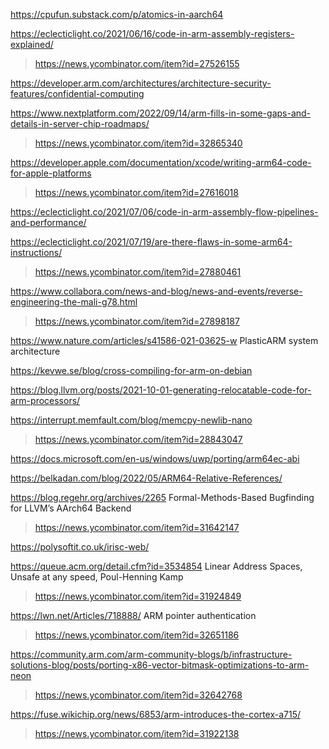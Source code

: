 https://cpufun.substack.com/p/atomics-in-aarch64

https://eclecticlight.co/2021/06/16/code-in-arm-assembly-registers-explained/
> https://news.ycombinator.com/item?id=27526155

https://developer.arm.com/architectures/architecture-security-features/confidential-computing

https://www.nextplatform.com/2022/09/14/arm-fills-in-some-gaps-and-details-in-server-chip-roadmaps/
> https://news.ycombinator.com/item?id=32865340

https://developer.apple.com/documentation/xcode/writing-arm64-code-for-apple-platforms
> https://news.ycombinator.com/item?id=27616018

https://eclecticlight.co/2021/07/06/code-in-arm-assembly-flow-pipelines-and-performance/

https://eclecticlight.co/2021/07/19/are-there-flaws-in-some-arm64-instructions/
> https://news.ycombinator.com/item?id=27880461

https://www.collabora.com/news-and-blog/news-and-events/reverse-engineering-the-mali-g78.html
> https://news.ycombinator.com/item?id=27898187

https://www.nature.com/articles/s41586-021-03625-w PlasticARM system architecture

https://kevwe.se/blog/cross-compiling-for-arm-on-debian

https://blog.llvm.org/posts/2021-10-01-generating-relocatable-code-for-arm-processors/

https://interrupt.memfault.com/blog/memcpy-newlib-nano
> https://news.ycombinator.com/item?id=28843047

https://docs.microsoft.com/en-us/windows/uwp/porting/arm64ec-abi

https://belkadan.com/blog/2022/05/ARM64-Relative-References/

https://blog.regehr.org/archives/2265 Formal-Methods-Based Bugfinding for LLVM’s AArch64 Backend
> https://news.ycombinator.com/item?id=31642147

https://polysoftit.co.uk/irisc-web/

https://queue.acm.org/detail.cfm?id=3534854 Linear Address Spaces, Unsafe at any speed, Poul-Henning Kamp
> https://news.ycombinator.com/item?id=31924849

https://lwn.net/Articles/718888/ ARM pointer authentication
> https://news.ycombinator.com/item?id=32651186

https://community.arm.com/arm-community-blogs/b/infrastructure-solutions-blog/posts/porting-x86-vector-bitmask-optimizations-to-arm-neon
> https://news.ycombinator.com/item?id=32642768

https://fuse.wikichip.org/news/6853/arm-introduces-the-cortex-a715/
> https://news.ycombinator.com/item?id=31922138